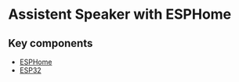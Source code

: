 # Assistent Speaker with ESPHome

## Key components

* [ESPHome](https://esphome.io/)
* [ESP32](https://www.espressif.com/en/products/socs/esp32) 
